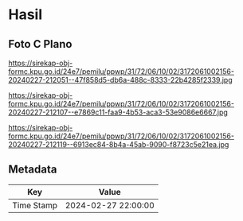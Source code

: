 # Hasil

## Foto C Plano

https://sirekap-obj-formc.kpu.go.id/24e7/pemilu/ppwp/31/72/06/10/02/3172061002156-20240227-212051--47f858d5-db6a-488c-8333-22b4285f2339.jpg

https://sirekap-obj-formc.kpu.go.id/24e7/pemilu/ppwp/31/72/06/10/02/3172061002156-20240227-212107--e7869c11-faa9-4b53-aca3-53e9086e6667.jpg

https://sirekap-obj-formc.kpu.go.id/24e7/pemilu/ppwp/31/72/06/10/02/3172061002156-20240227-212119--6913ec84-8b4a-45ab-9090-f8723c5e21ea.jpg


## Metadata

| Key        | Value               |
| ---------- | ------------------- |
| Time Stamp | 2024-02-27 22:00:00 |




